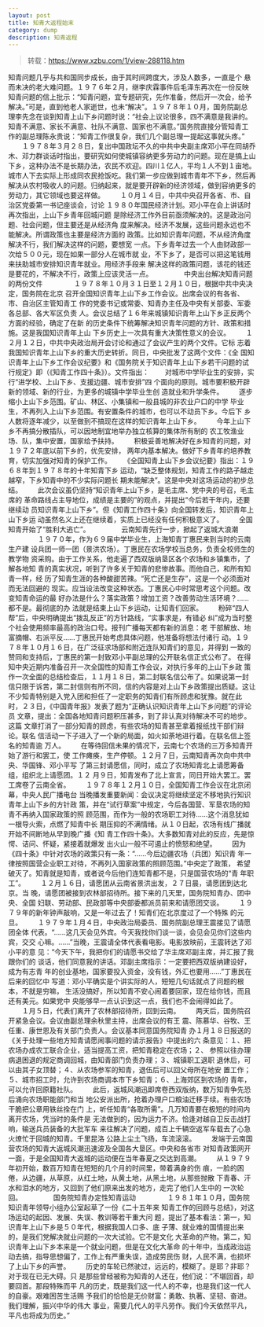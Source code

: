```yaml
---
layout: post
title: 知青大返程始末
category: dump
description: 知青返程
---
```


> 转载：https://www.xzbu.com/1/view-288118.htm 

知青问题几乎与共和国同步成长，由于其时间跨度大，涉及人数多，一直是个
悬而未决的老大难问题。１９７６年２月，继李庆霖事件后毛泽东再次在一份反映
知青问题的信上批示：“知青问题，宜专题研究，先作准备，然后开一次会，给予
解决。”可是，直到他老人家逝世，也未“解决”。１９７８年１０月，国务院副总
理李先念在谈到知青上山下乡问题时说：“社会上议论很多，四不满意是我讲的。
知青不满意、家长不满意、社队不满意、国家也不满意。”国务院直接分管知青工
作的副总理陈永贵说：“知青工作很复杂，我们几个副总理一提起这事就头疼。”
　　１９７８年３月２８日，复出中国政坛不久的中共中央副主席邓小平在同胡乔
木、邓力群谈话时指出，要研究如何使城镇容纳更多劳动力的问题。现在是搞上山
下乡，这种办法不是长期办法，农民不欢迎。四川１亿人，平均１人不到１亩地。
城市人下去实际上形成同农民抢饭吃。我们第一步应做到城市青年不下乡，然后再
解决从农村吸收人的问题。归纳起来，就是要开辟新的经济领域，做到容纳更多的
劳动力，其它领域也要这样做。
　　１０月１４日，中共中央召开各省、市、自治区党委第一书记座谈会，讨论
１９８０年国民经济计划。邓小平在会上讲话时再次指出，上山下乡青年回城问题
是除经济工作外目前亟须解决的。这是政治问题、社会问题，但主要还是从经济角
度来解决。经济不发展，这些问题永远也不能解决。所谓政策也主要是经济方面的
政策。比如知识青年问题，不从经济角度解决不行，我们解决这样的问题，要想宽
一点。下乡青年过去一个人由财政部一次给５００元，现在如果一部分人在城市就
业，不下乡了，是否可以把这笔钱用来扶助城市安排知识青年就业。用经济手段来
解决这样的政策问题，该花的钱还是要花的，不解决不行，政策上应该灵活一点。
　　
　　中央出台解决知青问题的两份文件
　　
　　１９７８年１０月３１日至１２月１０日，根据中共中央决定，国务院在北京
召开全国知识青年上山下乡工作会议。出席会议的有各省、市、自治区主管知青工
作的党委书记或常委、知青办主任及中央有关部委、军委各总部、各大军区负责
人。会议总结了１６年来城镇知识青年上山下乡正反两个方面的经验，确定了在新
的历史条件下统筹解决知识青年问题的方针、政策和措施。这是我国知识青年上山
下乡历史上一次具有重大决策性意义的会议。
　　１２月１２日，中共中央政治局开会讨论和通过了会议产生的两个文件。它标
志着我国知识青年上山下乡的重大历史转折。同日，中央批发了这两个文件：《全
国知识青年上山下乡工作会议纪要》和《国务院关于知识青年上山下乡若干问题的试
行规定》即（《知青工作四十条》）。文件指出：
　　对城市中学毕业生的安排，实行“进学校、上山下乡、支援边疆、城市安排”四
个面向的原则。城市要积极开辟新的领域、新的行业，为更多的城镇中学毕业生创
造就业和升学条件。
　　逐步缩小上山下乡范围。矿山、林区、小集镇和一般县城的非农业户口的中学
毕业生，不再列入上山下乡范围。有安置条件的城市，也可以不动员下乡。今后下
乡人数将逐年减少，以至做到不搞现在这样的知识青年上山下乡。
　　今年上山下乡不再搞分散插队，可以因地制宜地举办独立核算的集体所有制的
农工牧渔业场、队，集中安置，国家给予扶持。
　　积极妥善地解决好在乡知青的问题，对１９７２年底以前下乡的，优先安排，
两年内基本解决。做好下乡青年的培养教育，切实加强对知青的保护工作。
　　《全国知青上山下乡会议纪要》指出：１９６８年到１９７８年的十年知青下乡
运动，“缺乏整体规划，知青工作的路子越走越窄，下乡知青中的不少实际问题长
期未能解决”。这是中央对这场运动的初步总结。
　　此次会议虽仍坚持“知识青年上山下乡，是毛主席、党中央的号召，毛主席的
革命路线占主导地位，成绩是主要的”的观点，并提出“今后若干年内，还要继续动
员知识青年上山下乡”。但《知青工作四十条》向全国转发后，知识青年上山下乡运
动虽然名义上还在继续着，实质上已经没有任何积极意义了。
　　全国知青开始了“胜利大逃亡”。
　　
　　云南知青先行一步，掀起了返城大浪潮
　　
　　１９７０年，作为６９届中学毕业生，上海知青丁惠民来到当时的云南生产建
设兵团一师一团（景洪农场）。丁惠民在农场学校当总务，负责全校师生的教学物
资采购。由于工作关系，他走遍了西双版纳垦区各个农场和乡镇集市，了解各地知
青的真实状况，听到了许多关于知青的悲惨故事。而他自己，和所有知青一样，经
历了知青生涯的各种酸甜苦辣。“死亡还是生存”，这是一个必须面对而无法回避的
现实。应当设法改变这种状态。丁惠民心中时常思考这个问题。改变知青命运的最
好办法是什么？落实政策？增加工资？改善劳动生活环境？……都不是。最彻底的办
法就是结束上山下乡运动，让知青们回家。
　　粉碎“四人帮”后，中央明确提出“拨乱反正”的方针路线，“实事求是，有错必
纠”成为当时整个社会使用频率最高的政治口号。报刊广播每天都有新的消息：老
干部解放、地富摘帽、右派平反……丁惠民开始考虑具体问题，他准备将想法付诸行
动。１９７８年１０月１６日，在广泛征求场部和附近连队知青们的意见，并得到
一致的赞同和支持后，丁惠民的第一封致邓小平副总理的公开联名信正式公布了。
在得知中央近期内准备召开一次全国性的知青工作会议，对执行多年的上山下乡政
策作一次全面的总结检查后，１１月１８日，第二封联名信公布了。如果说第一封
信只限于诉苦，第二封信则有所不同，信的内容是对上山下乡政策提出质疑。这让
不少知青特别是入党入团和担任了一定职务的知青们有所顾虑和犹豫。就在此
时，２３日，《中国青年报》发表了题为“正确认识知识青年上山下乡问题”的评论员
文章，提出：全国各地知青问题积压甚多，到了非认真对待解决不可的地步。这篇
文章打消了一部分知青的顾虑，有些农场的知青甚至拿着报纸找干部们辩论。联名
信活动一下子进入了一个新的局面，如火如荼地进行着。在联名信上签名的知青逾
万人。
　　在等待回信未果的情况下，云南七个农场的三万多知青开始了游行和罢工，使
工作瘫痪，生产停顿。１２月７日，云南知青再次向中共中央、华国锋、邓小平写
了第三封请愿信，同时，成立了农场知青北上请愿筹备组，组织北上请愿团。１２
月９日，知青发布了北上宣言，同日开始大罢工。罢工席卷了云南全省。
　　１９７８年１２月１０日，全国知青工作会议在北京闭幕，中央人民广播电台
当晚播发重要新闻：会议决定将继续坚定不移地执行知识青年上山下乡的方针政
策，并在“试行草案”中规定，今后各国营、军垦农场的知青不再纳入国家政策的照
顾范围，而作为一般的农场职工对待……这个消息犹如一根导火索，点燃了知青中长
期压抑的不满情绪。从１０日起，农场有线广播就开始不间断地从早到晚广播《知
青工作四十条》。大多数知青对此的反应，先是惊愕、诘问、怀疑，紧接着就爆发
出火山一般不可遏止的愤怒和绝望。
　　因为《四十条》中针对农场的政策只有一条：“……今后边疆农场（兵团）知识青
年一律按照国营企业职工对待，不再列入国家政策的照顾范围。”中央定了政策，
希望破灭了。知青就是知青，或者说今后他们连知青都不是，只是国营农场的“青
年职工”。
　　１２月１６日，请愿团从云南省景洪出发，２７日晨，请愿团到达北京。当
晚，请愿团被接到农林部招待所。接下来的几天里，国务院知青办、团中央、全国
妇联、劳动部、民政部等中央部委都派员前来和请愿团交谈。
　　１９７９年的新年钟声敲响，又是一年过去了！知青们在北京度过了一个特殊
的元旦。
　　１９７９年１月４日，中央政治局委员、国务院副总理王震接见了请愿团全体
代表。“……这几天会见外宾。今天我找你们谈一谈，会见会见你们这些内宾，交交
心嘛。……”当晚，王震请全体代表看电影。电影放映前，王震转达了邓小平的意
见：“今天下午，我把你们的请愿书交给了华主席邓副主席，并汇报了我跟你们的
谈话，他们同意我的讲话。邓副主席指示：一定要把西双版纳建设好，成为有志青
年的创业基地，国家要投入资金，没有钱，外汇也要用……”丁惠民在后来的回忆中
写道：邓小平确实是个讲实际的人，短短几句话就点了问题的根本，不就是穷嘛，
生活没搞好，所以知青不安心闹着要回家，现在给你钱，而且还有美元。如果党中
央能够早一点认识到这一点，我们也不会闹得如此了。
　　１月５日，代表们离开了农林部招待所，回到云南。
　　两天后，国务院召开紧急会议。会议由副总理余秋里主持，出席会议的有王
震、陈慕华、谷牧、王任重、康世恩及有关部门负责人。会议基本同意国务院知青
办１月１８日报送的《关于处理一些地方知青请愿闹事问题的请示报告》中提出的六
条意见：１、把农场办成农工联合企业，适当提高工资，把知青稳定在农场；２、
参照以往办理病退困退的规定商调回城，由知青部门负责办理；３、城镇职工退职
退休后，可以由其子女顶替；４、从农场参军的知青，退伍后可以回父母所在地安
置工作；５、城市招工时，允许到农场商调本市下乡知青；６、上海郊区到农场的
青年，可以允许回原籍社队。
　　此后，返城风潮迅即席卷西双版纳，数万知青争先恐后涌向农场职能部门和当
地公安派出所，抢着办理户口粮油迁移手续。有些农场干脆把公章用铁丝拴在门
上，听任知青“各取所需”。几万知青要在极短的时间内离开农场，凭当时的条件是
无法做到的，因为运力不济。恰逢对越自卫反击战打响，输送兵员装备的大批军车
来往解决了问题，成百上千辆空返军车载去了心急火燎忙于回城的知青。千里昆洛
公路上尘土飞扬，车流滚滚。
　　发端于云南国营农场的知青大返城风潮迅速波及全国各大垦区。中央和各省市
对知青政策网开一面，于是全国知青大返城的运动便在当年春夏之交达到高潮。
　　从１９７９年初开始，数百万知青在短短的几个月的时间里，带着满身的伤
痕，一脸的困倦，从边疆，从草原，从红土地，从黄土地，从黑土地，从那些抛散
下青春、汗水和泪水的地方，又回到了他们原来出发的地方，走完了他们人生中的
一次轮回。
　　
　　国务院知青办定性知青运动
　　
　　１９８１年１０月，国务院知识青年领导小组办公室起草了一份《二十五年来
知青工作的回顾与总结》，对这场运动的起因、发展、失误、教训等若干重大问
题，提出了基本看法：第一，知识青年上山下乡是５０年代，根据我国人口多、底
子薄、就业难的国情提出来的，是我们党解决就业问题的一次大试验。它不是文化
大革命的产物。第二，知识青年上山下乡本来是一个就业问题，但是在文化大革命
的十年中，当成政治运动去搞，指导思想偏了，工作上有严重失误，造成劳民伤
财，人民不满，也损坏了上山下乡的声誉。
　　历史的车轮已然驶过，远远的，模糊了。是耶？非耶？对于现在已无大碍。只
是那些曾经被称为知青的人还在，他们说：“不堪回首，却要回首。那段特殊而平
凡的历史，既是我们这一代人的不幸，也是我们这一代人的自豪。艰难困苦生活赐
予我们的恰恰是无价财富：勇敢、执著、坚韧、奋进。我们理解，振兴中华的伟大
事业，需要几代人的平凡劳作。我们今天依然平凡，平凡也将成为历史。”


[Bill Wang]:    http://billsmiless.github.io  "Bill Wang"